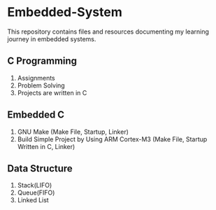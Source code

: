 # Embedded-System
This repository contains files and resources documenting my learning journey in embedded systems.

## C Programming
1. Assignments 
2. Problem Solving
3. Projects are written in C

## Embedded C
1. GNU Make (Make File, Startup, Linker)
2. Build Simple Project by Using ARM Cortex-M3 (Make File, Startup Written in C, Linker)

## Data Structure
1. Stack(LIFO) 
2. Queue(FIFO)
3. Linked List 
 